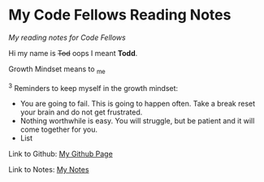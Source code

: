 # My Code Fellows Reading Notes
*My reading notes for Code Fellows*

Hi my name is ~~Tod~~ oops I meant **Todd**. 

Growth Mindset means to <sub>me</sub>

<sup>3</sup> Reminders to keep myself in the growth mindset:

- You are going to fail. This is going to happen often. Take a break reset your brain and do not get frustrated.
- Nothing worthwhile is easy. You will struggle, but be patient and it will come together for you.
- List

Link to Github: [My Github Page](https://todd75.github.io/reading-notes/)

Link to Notes: [My Notes](https://todd75.github.io/reading-notes/class2)
